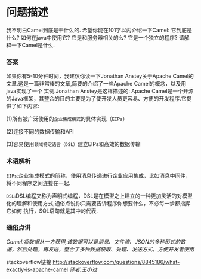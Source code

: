 # 问题描述

我不明白Camel到底是干什么的.
希望你能在101字以内介绍一下Camel:
    它到底是什么?
    如何在java中使用它?
    它是和服务器相关的么?
    它是一个独立的程序?
请解释一下Camel是什么.

### 答案

如果你有5-10分钟时间，我建议你读一下Jonathan Anstey关于Apache Camel的文章.这是一篇非常棒的文章,简要的介绍了一些Apache Camel的概念，以及用java实现了一个
实例.Jonathan Anstey是这样描述的:
Apache Camel是一个开源的Java框架，其整合的目的主要是为了使开发人员更容易、方便的开发程序.它提供了如下内容:

(1)所有被广泛使用的`企业集成模式`的具体实现（`EIPs`）

(2)连接不同的数据传输和API

(3)容易使用`领域特定语言（DSL）`建立EIPs和高效的数据传输

### 术语解析

`EIPs`:企业集成模式的简称，使用消息传递进行企业应用集成，比如消息中间件，将不同程序之间连接在一起.

`DSL`:DSL编程又称为声明式编程，DSL是在模型之上建立的一种更加灵活的对模型化的理解和使用方式,通俗点说你只需要告诉程序你想要什么，不必每一步都指挥它如何
执行，SQL语句就是其中的代表.

### 通俗点讲

_Camel:将数据从一方获得,该数据可以是消息、文件流、JSON的多种形式的数据，然后处理，再发送，整合了多种数据获取、处理、发送方式，方便开发者使用_

stackoverflow链接
<http://stackoverflow.com/questions/8845186/what-exactly-is-apache-camel>
_译者:[王小过](https://github.com/whp1473)_
